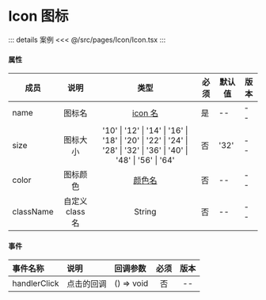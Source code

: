 # Icon 图标

::: details 案例
<<< @/src/pages/Icon/Icon.tsx
:::

#### 属性

| 成员      |      说明       |                                                         类型                                                         | 必须 | 默认值 | 版本 |
| --------- | :-------------: | :------------------------------------------------------------------------------------------------------------------: | ---- | ------ | ---- |
| name      |     图标名      |                                          [icon 名](../README.md#icon-图标)                                           | 是   | --     | --   |
| size      |    图标大小     | '10' \| '12' \| '14' \| '16' \| '18' \| '20' \| '22' \| '24' \| '28' \| '32' \| '36' \| '40' \| '48' \| '56' \| '64' | 否   | '32'   | --   |
| color     |    图标颜色     |                                             [颜色名](../README.md#颜色)                                              | 否   | --     | --   |
| className | 自定义 class 名 |                                                        String                                                        | 否   | --     | --   |

#### 事件

| 事件名称     | 说明       | 回调参数   | 必须 | 版本 |
| :----------- | :--------- | :--------- | :--: | :--: |
| handlerClick | 点击的回调 | () => void |  否  |  --  |
